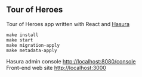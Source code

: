## Tour of Heroes

Tour of Heroes app written with React and [Hasura](https://hasura.io/)

```
make install
make start
make migration-apply
make metadata-apply
```

Hasura admin console [http://localhost:8080/console](http://localhost:8080/console)   
Front-end web site [http://localhost:3000](http://localhost:3000)   
